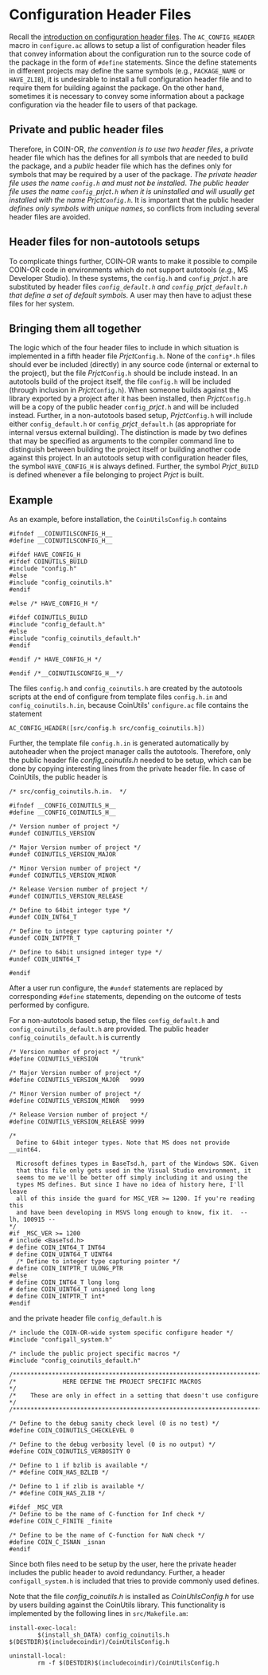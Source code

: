 


# Configuration Header Files

Recall the [introduction on configuration header files](./pm-autotools-intro#ConfigurationHeaderFiles).
The `AC_CONFIG_HEADER` macro in `configure.ac` allows to setup a list of configuration header files that convey information about the configuration run to the source code of the package in the form of `#define` statements.
Since the define statements in different projects may define the same symbols (e.g., `PACKAGE_NAME` or `HAVE_ZLIB`), it is undesirable to install a full configuration header file and to require them for building against the package. On the other hand, sometimes it is necessary to convey some information about a package configuration via the header file to users of that package.


## Private and public header files

Therefore, in COIN-OR, *the convention is to use two header files*, a _private_ header file which has the defines for all symbols that are needed to build the package, and a _public_ header file which has the defines only for symbols that may be required by a user of the package. *The _private_ header file uses the name `config.h` and must not be installed*. *The _public_ header file uses the name `config_`_prjct_`.h` when it is uninstalled and will usually get installed with the name _Prjct_`Config.h`*. It is important that the public header *defines only symbols with unique names*, so conflicts from including several header files are avoided.


## Header files for non-autotools setups

To complicate things further, COIN-OR wants to make it possible to compile COIN-OR code in environments which do not support autotools (_e.g._, MS Developer Studio). In these systems, the `config.h` and `config_`_prjct_`.h` are substituted by header files *`config_default.h` and `config_`_prjct_`_default.h` that define a set of _default_ symbols*. A user may then have to adjust these files for her system.


## Bringing them all together

The logic which of the four header files to include in which situation is implemented in a fifth header file _Prjct_`Config.h`. None of the `config*.h` files should ever be included (directly) in any source code (internal or external to the project), but the file _Prjct_`Config.h` should be include instead.
In an autotools build of the project itself, the file `config.h` will be included (through inclusion in _Prjct_`Config.h`). When someone builds against the library exported by a project after it has been installed, then _Prjct_`Config.h` will be a copy of the public header `config_`_prjct_`.h` and will be included instead. Further, in a non-autotools based setup, _Prjct_`Config.h` will include either `config_default.h` or `config_`_prjct_`_default.h` (as appropriate for internal versus external building).
The distinction is made by two defines that may be specified as arguments to the compiler command line to distinguish between building the project itself or building another code against this project.
In an autotools setup with configuration header files, the symbol `HAVE_CONFIG_H` is always defined. Further, the symbol _Prjct_`_BUILD` is defined whenever a file belonging to project _Prjct_ is built.


## Example

As an example, before installation, the `CoinUtilsConfig.h` contains
```
#ifndef __COINUTILSCONFIG_H__
#define __COINUTILSCONFIG_H__

#ifdef HAVE_CONFIG_H
#ifdef COINUTILS_BUILD
#include "config.h"
#else
#include "config_coinutils.h"
#endif

#else /* HAVE_CONFIG_H */

#ifdef COINUTILS_BUILD
#include "config_default.h"
#else
#include "config_coinutils_default.h"
#endif

#endif /* HAVE_CONFIG_H */

#endif /*__COINUTILSCONFIG_H__*/
```
The files `config.h` and `config_coinutils.h` are created by the autotools scripts at the end of configure from template files `config.h.in` and `config_coinutils.h.in`, because CoinUtils' `configure.ac` file contains the statement
```
AC_CONFIG_HEADER([src/config.h src/config_coinutils.h])
```
Further, the template file `config.h.in` is generated automatically by autoheader when the project manager calls the autotools. Therefore, only the public header file *config_coinutils.h* needed to be setup, which can be done by copying interesting lines from the private header file. In case of CoinUtils, the public header is
```
/* src/config_coinutils.h.in.  */

#ifndef __CONFIG_COINUTILS_H__
#define __CONFIG_COINUTILS_H__

/* Version number of project */
#undef COINUTILS_VERSION

/* Major Version number of project */
#undef COINUTILS_VERSION_MAJOR

/* Minor Version number of project */
#undef COINUTILS_VERSION_MINOR

/* Release Version number of project */
#undef COINUTILS_VERSION_RELEASE

/* Define to 64bit integer type */
#undef COIN_INT64_T

/* Define to integer type capturing pointer */
#undef COIN_INTPTR_T

/* Define to 64bit unsigned integer type */
#undef COIN_UINT64_T

#endif
```
After a user run configure, the `#undef` statements are replaced by corresponding `#define` statements, depending on the outcome of tests performed by configure.

For a non-autotools based setup, the files `config_default.h` and `config_coinutils_default.h` are provided. The public header `config_coinutils_default.h` is currently
```
/* Version number of project */
#define COINUTILS_VERSION      "trunk"

/* Major Version number of project */
#define COINUTILS_VERSION_MAJOR   9999

/* Minor Version number of project */
#define COINUTILS_VERSION_MINOR   9999

/* Release Version number of project */
#define COINUTILS_VERSION_RELEASE 9999

/*
  Define to 64bit integer types. Note that MS does not provide __uint64.

  Microsoft defines types in BaseTsd.h, part of the Windows SDK. Given
  that this file only gets used in the Visual Studio environment, it
  seems to me we'll be better off simply including it and using the
  types MS defines. But since I have no idea of history here, I'll leave
  all of this inside the guard for MSC_VER >= 1200. If you're reading this
  and have been developing in MSVS long enough to know, fix it.  -- lh, 100915 --
*/
#if _MSC_VER >= 1200
# include <BaseTsd.h>
# define COIN_INT64_T INT64
# define COIN_UINT64_T UINT64
  /* Define to integer type capturing pointer */
# define COIN_INTPTR_T ULONG_PTR
#else
# define COIN_INT64_T long long
# define COIN_UINT64_T unsigned long long
# define COIN_INTPTR_T int*
#endif
```
and the private header file `config_default.h` is
```
/* include the COIN-OR-wide system specific configure header */
#include "configall_system.h"

/* include the public project specific macros */
#include "config_coinutils_default.h"

/***************************************************************************/
/*             HERE DEFINE THE PROJECT SPECIFIC MACROS                     */
/*    These are only in effect in a setting that doesn't use configure     */
/***************************************************************************/

/* Define to the debug sanity check level (0 is no test) */
#define COIN_COINUTILS_CHECKLEVEL 0

/* Define to the debug verbosity level (0 is no output) */
#define COIN_COINUTILS_VERBOSITY 0

/* Define to 1 if bzlib is available */
/* #define COIN_HAS_BZLIB */

/* Define to 1 if zlib is available */
/* #define COIN_HAS_ZLIB */

#ifdef _MSC_VER
/* Define to be the name of C-function for Inf check */
#define COIN_C_FINITE _finite

/* Define to be the name of C-function for NaN check */
#define COIN_C_ISNAN _isnan
#endif
```
Since both files need to be setup by the user, here the private header includes the public header to avoid redundancy. Further, a header `configall_system.h` is included that tries to provide commonly used defines.

Note that the file *config_coinutils.h* is installed as *CoinUtilsConfig.h* for use by users building against the CoinUtils library. This functionality is implemented by the following lines in `src/Makefile.am`:
```
install-exec-local:
        $(install_sh_DATA) config_coinutils.h $(DESTDIR)$(includecoindir)/CoinUtilsConfig.h

uninstall-local:
        rm -f $(DESTDIR)$(includecoindir)/CoinUtilsConfig.h
```

